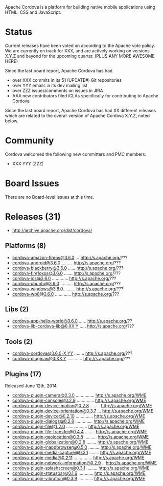Apache Cordova is a platform for building native mobile applications using 
HTML, CSS and JavaScript.

# Status

Current releases have been voted on according to the Apache vote policy. We are currently on track for XXX, and are actively working on versions X.Y.Z and
beyond for the upcoming quarter. (PLUS ANY MORE AWESOME HERE)

Since the last board report, Apache Cordova has had:

- over XXX commits in its 51 (UPDATE#) Git repositories
- over YYY emails in its dev mailing list
- over ZZZ issues/comments on issues in JIRA
- AAA new contributors filed iCLAs specifically for contributing to 
Apache Cordova

Since the last board report, Apache Cordova has had XX different releases 
which are related to the overall version of Apache Cordova X.Y.Z, noted
below.

# Community

Cordova welcomed the following new committers and PMC members:

- XXX YYY (ZZZ)

# Board Issues

There are no Board-level issues at this time.

# Releases (31)

- http://archive.apache.org/dist/cordova/

## Platforms (8)
  
- cordova-amazon-fireos@3.6.0 ... http://s.apache.org/???
- cordova-android@3.6.0 ......... http://s.apache.org/???
- cordova-blackberry@3.6.0 ...... http://s.apache.org/???
- cordova-firefoxos@3.6.0 ....... http://s.apache.org/???
- cordova-ios@3.6.0 ............. http://s.apache.org/???
- cordova-ubuntu@3.6.0 .......... http://s.apache.org/???
- cordova-windows@3.6.0.......... http://s.apache.org/???
- cordova-wp8@3.6.0 ............. http://s.apache.org/???

## Libs (2)

- cordova-app-hello-world@3.6.0 ...... http://s.apache.org/??
- cordova-lib-cordova-lib@0.XX.Y ..... http://s.apache.org/???

## Tools (2)

- cordova-cordova@3.6.0-X.YY ........ http://s.apache.org/???
- cordova-plugman@0.XX.Y ............ http://s.apache.org/???

## Plugins (17)

Released June 12th, 2014

- cordova-plugin-camera@0.3.0 ............... http://s.apache.org/WME
- cordova-plugin-console@0.2.9 .............. http://s.apache.org/WME
- cordova-plugin-device-motion@0.2.8 ........ http://s.apache.org/WME
- cordova-plugin-device-orientation@0.3.7 ... http://s.apache.org/WME
- cordova-plugin-device@0.2.10 .............. http://s.apache.org/WME
- cordova-plugin-dialogs@0.2.8 .............. http://s.apache.org/WME
- cordova-plugin-file@1.2.0 ................. http://s.apache.org/WME
- cordova-plugin-file-transfer@0.4.4 ........ http://s.apache.org/WME
- cordova-plugin-geolocation@0.3.8 .......... http://s.apache.org/WME
- cordova-plugin-globalization@0.2.8 ........ http://s.apache.org/WME
- cordova-plugin-inappbrowser@0.5.0 ......... http://s.apache.org/WME
- cordova-plugin-media-capture@0.3.1 ........ http://s.apache.org/WME
- cordova-plugin-media@0.2.11 ............... http://s.apache.org/WME
- cordova-plugin-network-information@0.2.9 .. http://s.apache.org/WME
- cordova-plugin-splashscreen@0.3.1 ......... http://s.apache.org/WME
- cordova-plugin-statusbar@0.1.6 ............ http://s.apache.org/WME
- cordova-plugin-vibration@0.3.9 ............ http://s.apache.org/WME

